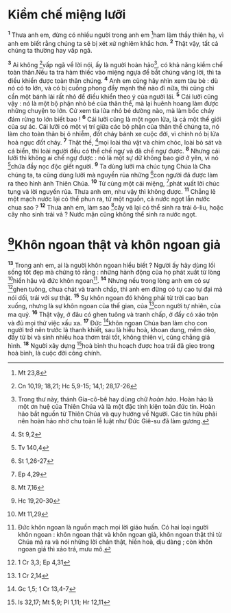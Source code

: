 # Kiềm chế miệng lưỡi
<sup><b>1</b></sup> Thưa anh em, đừng có nhiều người trong anh em [^1*]ham làm thầy thiên hạ, vì anh em biết rằng chúng ta sẽ bị xét xử nghiêm khắc hơn. <sup><b>2</b></sup> Thật vậy, tất cả chúng ta thường hay vấp ngã.

<sup><b>3</b></sup> Ai không [^2*]vấp ngã về lời nói, ấy là người hoàn hảo[^1], có khả năng kiềm chế toàn thân.Nếu ta tra hàm thiếc vào miệng ngựa để bắt chúng vâng lời, thì ta điều khiển được toàn thân chúng. <sup><b>4</b></sup> Anh em cũng hãy nhìn xem tàu bè : dù nó có to lớn, và có bị cuồng phong đẩy mạnh thế nào đi nữa, thì cũng chỉ cần một bánh lái rất nhỏ để điều khiển theo ý của người lái. <sup><b>5</b></sup> Cái lưỡi cũng vậy : nó là một bộ phận nhỏ bé của thân thể, mà lại huênh hoang làm được những chuyện to lớn. Cứ xem tia lửa nhỏ bé dường nào, mà làm bốc cháy đám rừng to lớn biết bao ! <sup><b>6</b></sup> Cái lưỡi cũng là một ngọn lửa, là cả một thế giới của sự ác. Cái lưỡi có một vị trí giữa các bộ phận của thân thể chúng ta, nó làm cho toàn thân bị ô nhiễm, đốt cháy bánh xe cuộc đời, vì chính nó bị lửa hoả ngục đốt cháy. <sup><b>7</b></sup> Thật thế, [^3*]mọi loài thú vật và chim chóc, loài bò sát và cá biển, thì loài người đều có thể chế ngự và đã chế ngự được. <sup><b>8</b></sup> Nhưng cái lưỡi thì không ai chế ngự được : nó là một sự dữ không bao giờ ở yên, vì nó [^4*]chứa đầy nọc độc giết người. <sup><b>9</b></sup> Ta dùng lưỡi mà chúc tụng Chúa là Cha chúng ta, ta cũng dùng lưỡi mà nguyền rủa những [^5*]con người đã được làm ra theo hình ảnh Thiên Chúa. <sup><b>10</b></sup> Từ cùng một cái miệng, [^6*]phát xuất lời chúc tụng và lời nguyền rủa. Thưa anh em, như vậy thì không được. <sup><b>11</b></sup> Chẳng lẽ một mạch nước lại có thể phun ra, từ một nguồn, cả nước ngọt lẫn nước chua sao ? <sup><b>12</b></sup> Thưa anh em, làm sao [^7*]cây vả lại có thể sinh ra trái ô-liu, hoặc cây nho sinh trái vả ? Nước mặn cũng không thể sinh ra nước ngọt.

# [^8*]Khôn ngoan thật và khôn ngoan giả
<sup><b>13</b></sup> Trong anh em, ai là người khôn ngoan hiểu biết ? Người ấy hãy dùng lối sống tốt đẹp mà chứng tỏ rằng : những hành động của họ phát xuất từ lòng [^9*]hiền hậu và đức khôn ngoan[^2]. <sup><b>14</b></sup> Nhưng nếu trong lòng anh em có sự [^10*]ghen tuông, chua chát và tranh chấp, thì anh em đừng có tự cao tự đại mà nói dối, trái với sự thật. <sup><b>15</b></sup> Sự khôn ngoan đó không phải từ trời cao ban xuống, nhưng là sự khôn ngoan của thế gian, của [^11*]con người tự nhiên, của ma quỷ. <sup><b>16</b></sup> Thật vậy, ở đâu có ghen tuông và tranh chấp, ở đấy có xáo trộn và đủ mọi thứ việc xấu xa. <sup><b>17</b></sup> Đức [^12*]khôn ngoan Chúa ban làm cho con người trở nên trước là thanh khiết, sau là hiếu hoà, khoan dung, mềm dẻo, đầy từ bi và sinh nhiều hoa thơm trái tốt, không thiên vị, cũng chẳng giả hình. <sup><b>18</b></sup> Người xây dựng [^13*]hoà bình thu hoạch được hoa trái đã gieo trong hoà bình, là cuộc đời công chính.

[^1]: Trong thư này, thánh Gia-cô-bê hay dùng chữ <i>hoàn hảo</i>. Hoàn hảo là một ơn huệ của Thiên Chúa và là một đặc tính kiện toàn đức tin. Hoàn hảo bắt nguồn từ Thiên Chúa và quy hướng về Người. Các tín hữu phải nên hoàn hảo nhờ chu toàn lề luật như Đức Giê-su đã làm gương.
[^2]: Đức khôn ngoan là nguồn mạch mọi lời giáo huấn. Có hai loại người khôn ngoan : khôn ngoan thật và khôn ngoan giả, khôn ngoan thật thì từ Chúa mà ra và nói những lời chân thật, hiền hoà, dịu dàng ; còn khôn ngoan giả thì xảo trá, mưu mô.
[^1*]: Mt 23,8
[^2*]: Cn 10,19; 18,21; Hc 5,9-15; 14,1; 28,17-26
[^3*]: St 9,2
[^4*]: Tv 140,4
[^5*]: St 1,26-27
[^6*]: Ep 4,29
[^7*]: Mt 7,16
[^8*]: Hc 19,20-30
[^9*]: Mt 11,29
[^10*]: 1 Cr 3,3; Ep 4,31
[^11*]: 1 Cr 2,14
[^12*]: Gc 1,5; 1 Cr 13,4-7
[^13*]: Is 32,17; Mt 5,9; Pl 1,11; Hr 12,11
